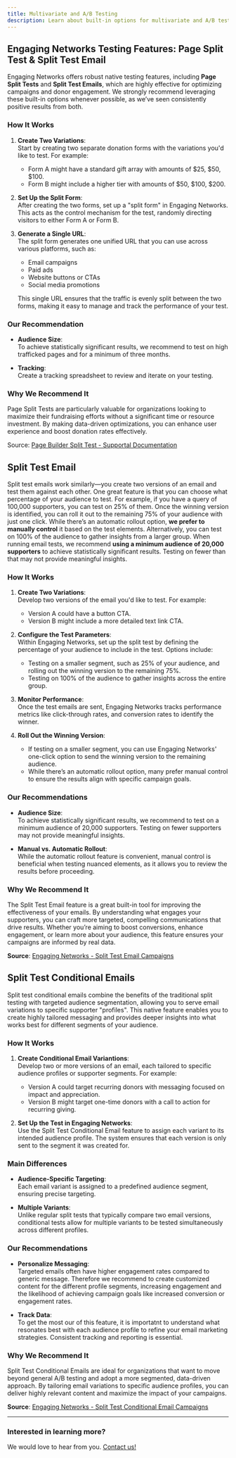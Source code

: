 ```yaml
---
title: Multivariate and A/B Testing
description: Learn about built-in options for multivariate and A/B testing in Engaging Networks, including Page Split Tests and Split Test Emails.
---
```


## Engaging Networks Testing Features: Page Split Test & Split Test Email

Engaging Networks offers robust native testing features, including **Page Split Tests** and **Split Test Emails**, which are highly effective for optimizing campaigns and donor engagement. We strongly recommend leveraging these built-in options whenever possible, as we’ve seen consistently positive results from both.

### How It Works

1. **Create Two Variations**:  
   Start by creating two separate donation forms with the variations you'd like to test. For example:  
   - Form A might have a standard gift array with amounts of $25, $50, $100.  
   - Form B might include a higher tier with amounts of $50, $100, $200.

2. **Set Up the Split Form**:  
   After creating the two forms, set up a "split form" in Engaging Networks. This acts as the control mechanism for the test, randomly directing visitors to either Form A or Form B.

3. **Generate a Single URL**:  
   The split form generates one unified URL that you can use across various platforms, such as:  
   - Email campaigns  
   - Paid ads  
   - Website buttons or CTAs  
   - Social media promotions  

   This single URL ensures that the traffic is evenly split between the two forms, making it easy to manage and track the performance of your test.

### Our Recommendation

- **Audience Size**:  
   To achieve statistically significant results, we recommend to test on high trafficked pages and for a minimum of three months. 

- **Tracking**:  
   Create a tracking spreadsheet to review and iterate on your testing.

### Why We Recommend It

Page Split Tests are particularly valuable for organizations looking to maximize their fundraising efforts without a significant time or resource investment. By making data-driven optimizations, you can enhance user experience and boost donation rates effectively.

Source: [Page Builder Split Test - Supportal Documentation](https://knowledge.engagingnetworks.net/gettingstarted/page-split-test-step-by-step)


## Split Test Email

Split test emails work similarly—you create two versions of an email and test them against each other. One great feature is that you can choose what percentage of your audience to test. For example, if you have a query of 100,000 supporters, you can test on 25% of them. Once the winning version is identified, you can roll it out to the remaining 75% of your audience with just one click.
 While there’s an automatic rollout option, **we prefer to manually control** it based on the test elements. Alternatively, you can test on 100% of the audience to gather insights from a larger group. When running email tests, we recommend **using a minimum audience of 20,000 supporters** to achieve statistically significant results. Testing on fewer than that may not provide meaningful insights.

### How It Works

1. **Create Two Variations**:  
   Develop two versions of the email you'd like to test. For example:  
   - Version A could have a button CTA.  
   - Version B might include a more detailed text link CTA.

2. **Configure the Test Parameters**:  
   Within Engaging Networks, set up the split test by defining the percentage of your audience to include in the test. Options include:  
   - Testing on a smaller segment, such as 25% of your audience, and rolling out the winning version to the remaining 75%.  
   - Testing on 100% of the audience to gather insights across the entire group.  

3. **Monitor Performance**:  
   Once the test emails are sent, Engaging Networks tracks performance metrics like click-through rates, and conversion rates to identify the winner.

4. **Roll Out the Winning Version**:  
   - If testing on a smaller segment, you can use Engaging Networks' one-click option to send the winning version to the remaining audience.  
   - While there’s an automatic rollout option, many prefer manual control to ensure the results align with specific campaign goals.  

### Our Recommendations

- **Audience Size**:  
   To achieve statistically significant results, we recommend to test on a minimum audience of 20,000 supporters. Testing on fewer supporters may not provide meaningful insights.

- **Manual vs. Automatic Rollout**:  
   While the automatic rollout feature is convenient, manual control is beneficial when testing nuanced elements, as it allows you to review the results before proceeding.

### Why We Recommend It

The Split Test Email feature is a great built-in tool for improving the effectiveness of your emails. By understanding what engages your supporters, you can craft more targeted, compelling communications that drive results. Whether you’re aiming to boost conversions, enhance engagement, or learn more about your audience, this feature ensures your campaigns are informed by real data.

**Source**: [Engaging Networks - Split Test Email Campaigns](https://knowledge.engagingnetworks.net/marketingtools/split-test-email-campaigns)



## Split Test Conditional Emails

Split test conditional emails combine the benefits of the traditional split testing with targeted audience segmentation, allowing you to serve email variations to specific supporter "profiles". This native feature enables you to create highly tailored messaging and provides deeper insights into what works best for different segments of your audience.

### How It Works

1. **Create Conditional Email Variantions**:  
   Develop two or more versions of an email, each tailored to specific audience profiles or supporter segments. For example:  
   - Version A could target recurring donors with messaging focused on impact and appreciation.  
   - Version B might target one-time donors with a call to action for recurring giving.

2. **Set Up the Test in Engaging Networks**:  
   Use the Split Test Conditional Email feature to assign each variant to its intended audience profile. The system ensures that each version is only sent to the segment it was created for.


### Main Differences 

- **Audience-Specific Targeting**:  
   Each email variant is assigned to a predefined audience segment, ensuring precise targeting.

- **Multiple Variants**:  
   Unlike regular split tests that typically compare two email versions, conditional tests allow for multiple variants to be tested simultaneously across different profiles.


### Our Recommendations 

- **Personalize Messaging**:  
  Targeted emails often  have higher engagement rates compared to generic message. Therefore we recommend to create customized content for the different profile segments, increasing engagement and the likelihood of achieving campaign goals like increased conversion or engagement rates.  

- **Track Data**:  
   To get the most our of this feature, it is importatnt to understand what resonates best with each audience profile to refine your email marketing strategies. Consistent tracking and reporting is essential. 


### Why We Recommend It

Split Test Conditional Emails are ideal for organizations that want to move beyond general A/B testing and adopt a more segmented, data-driven approach. By tailoring email variations to specific audience profiles, you can deliver highly relevant content and maximize the impact of your campaigns.

**Source**: [Engaging Networks - Split Test Conditional Email Campaigns](https://knowledge.engagingnetworks.net/marketingtools/split-test-conditional-email-campaigns)


---
### Interested in learning more?

We would love to hear from you. [Contact us!](https://www.4sitestudios.com/contact/)
